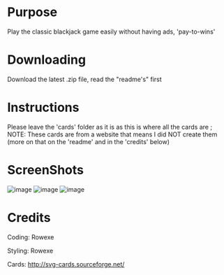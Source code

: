 # Purpose
Play the classic blackjack game easily without having ads, 'pay-to-wins'

# Downloading
Download the latest .zip file, read the "readme's" first

# Instructions
Please leave the 'cards' folder as it is as this is where all the cards are ; NOTE: These cards are from a website that means I did NOT create them (more on that on the 'readme' and in the 'credits' below)

# ScreenShots
![image](https://user-images.githubusercontent.com/89658050/156209604-2a80e269-d856-41c7-a7de-2f7a68540f71.png)
![image](https://user-images.githubusercontent.com/89658050/156209667-18c83ae5-88f8-4346-a4a8-d6df78cb41c5.png)
![image](https://user-images.githubusercontent.com/89658050/156209724-d325e2bf-a320-45b4-9913-b3bdd66e4ca5.png)

# Credits
Coding: Rowexe

Styling: Rowexe

Cards: http://svg-cards.sourceforge.net/
